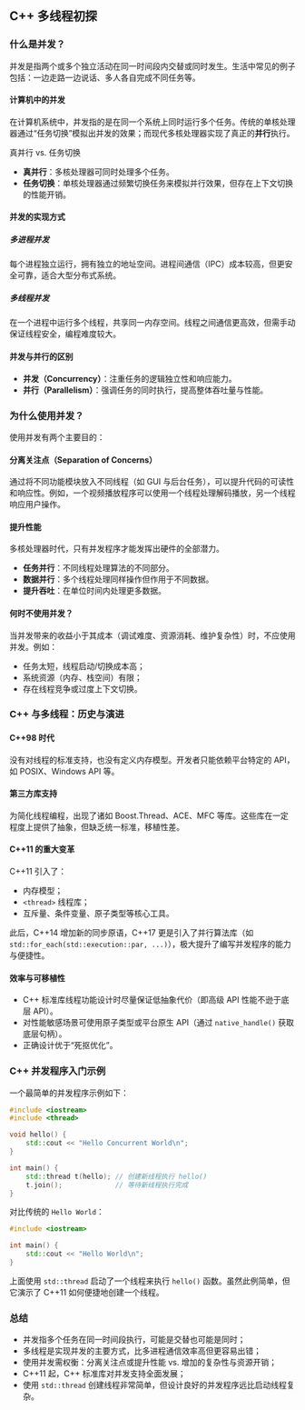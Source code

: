 ## C++ 多线程初探

### 什么是并发？

并发是指两个或多个独立活动在同一时间段内交替或同时发生。生活中常见的例子包括：一边走路一边说话、多人各自完成不同任务等。

#### 计算机中的并发

在计算机系统中，并发指的是在同一个系统上同时运行多个任务。传统的单核处理器通过“任务切换”模拟出并发的效果；而现代多核处理器实现了真正的**并行**执行。

真并行 vs. 任务切换

- **真并行**：多核处理器可同时处理多个任务。
- **任务切换**：单核处理器通过频繁切换任务来模拟并行效果，但存在上下文切换的性能开销。

#### 并发的实现方式

##### 多进程并发

每个进程独立运行，拥有独立的地址空间。进程间通信（IPC）成本较高，但更安全可靠，适合大型分布式系统。

##### 多线程并发

在一个进程中运行多个线程，共享同一内存空间。线程之间通信更高效，但需手动保证线程安全，编程难度较大。

#### 并发与并行的区别

- **并发（Concurrency）**：注重任务的逻辑独立性和响应能力。
- **并行（Parallelism）**：强调任务的同时执行，提高整体吞吐量与性能。

### 为什么使用并发？

使用并发有两个主要目的：

#### 分离关注点（Separation of Concerns）

通过将不同功能模块放入不同线程（如 GUI 与后台任务），可以提升代码的可读性和响应性。例如，一个视频播放程序可以使用一个线程处理解码播放，另一个线程响应用户操作。

#### 提升性能

多核处理器时代，只有并发程序才能发挥出硬件的全部潜力。

- **任务并行**：不同线程处理算法的不同部分。
- **数据并行**：多个线程处理同样操作但作用于不同数据。
- **提升吞吐**：在单位时间内处理更多数据。

#### 何时不使用并发？

当并发带来的收益小于其成本（调试难度、资源消耗、维护复杂性）时，不应使用并发。例如：

- 任务太短，线程启动/切换成本高；
- 系统资源（内存、栈空间）有限；
- 存在线程竞争或过度上下文切换。

### C++ 与多线程：历史与演进

#### C++98 时代

没有对线程的标准支持，也没有定义内存模型。开发者只能依赖平台特定的 API，如 POSIX、Windows API 等。

#### 第三方库支持

为简化线程编程，出现了诸如 Boost.Thread、ACE、MFC 等库。这些库在一定程度上提供了抽象，但缺乏统一标准，移植性差。

#### C++11 的重大变革

C++11 引入了：

- 内存模型；
- `<thread>` 线程库；
- 互斥量、条件变量、原子类型等核心工具。

此后，C++14 增加新的同步原语，C++17 更是引入了并行算法库（如 `std::for_each(std::execution::par, ...)`），极大提升了编写并发程序的能力与便捷性。

#### 效率与可移植性

- C++ 标准库线程功能设计时尽量保证低抽象代价（即高级 API 性能不逊于底层 API）。
- 对性能敏感场景可使用原子类型或平台原生 API（通过 `native_handle()` 获取底层句柄）。
- 正确设计优于“死抠优化”。

### C++ 并发程序入门示例

一个最简单的并发程序示例如下：

```cpp
#include <iostream>
#include <thread>

void hello() {
    std::cout << "Hello Concurrent World\n";
}

int main() {
    std::thread t(hello); // 创建新线程执行 hello()
    t.join();             // 等待新线程执行完成
}
```

对比传统的 `Hello World`：

```cpp
#include <iostream>

int main() {
    std::cout << "Hello World\n";
}
```

上面使用 `std::thread` 启动了一个线程来执行 `hello()` 函数。虽然此例简单，但它演示了 C++11 如何便捷地创建一个线程。

### 总结

- 并发指多个任务在同一时间段执行，可能是交替也可能是同时；
- 多线程是实现并发的主要方式，比多进程通信效率高但更容易出错；
- 使用并发需权衡：分离关注点或提升性能 vs. 增加的复杂性与资源开销；
- C++11 起，C++ 标准库对并发支持全面发展；
- 使用 `std::thread` 创建线程非常简单，但设计良好的并发程序远比启动线程复杂。